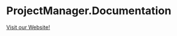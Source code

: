 # ProjectManager.Documentation
[Visit our Website!](https://diego-vp20.github.io/ProjectManager.Documentation/index.html)
